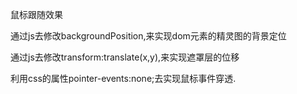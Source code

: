 鼠标跟随效果

通过js去修改backgroundPosition,来实现dom元素的精灵图的背景定位

通过js去修改transform:translate(x,y),来实现遮罩层的位移

利用css的属性pointer-events:none;去实现鼠标事件穿透.